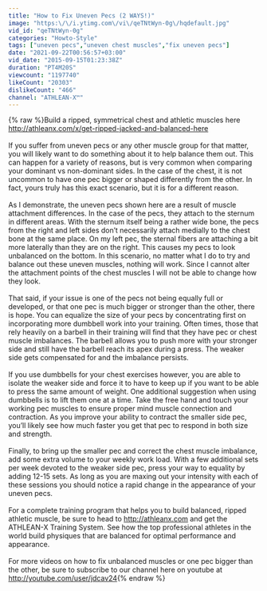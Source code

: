 ```yaml
---
title: "How to Fix Uneven Pecs (2 WAYS!)"
image: "https:\/\/i.ytimg.com\/vi\/qeTNtWyn-0g\/hqdefault.jpg"
vid_id: "qeTNtWyn-0g"
categories: "Howto-Style"
tags: ["uneven pecs","uneven chest muscles","fix uneven pecs"]
date: "2021-09-22T00:56:57+03:00"
vid_date: "2015-09-15T01:23:38Z"
duration: "PT4M20S"
viewcount: "1197740"
likeCount: "20303"
dislikeCount: "466"
channel: "ATHLEAN-X™"
---
```

{% raw %}Build a ripped, symmetrical chest and athletic muscles here<br /><a rel="nofollow" target="blank" href="http://athleanx.com/x/get-ripped-jacked-and-balanced-here">http://athleanx.com/x/get-ripped-jacked-and-balanced-here</a><br /><br />If you suffer from uneven pecs or any other muscle group for that matter, you will likely want to do something about it to help balance them out.  This can happen for a variety of reasons, but is very common when comparing your dominant vs non-dominant sides.  In the case of the chest, it is not uncommon to have one pec bigger or shaped differently from the other.  In fact, yours truly has this exact scenario, but it is for a different reason.<br /><br />As I demonstrate, the uneven pecs shown here are a result of muscle attachment differences.  In the case of the pecs, they attach to the sternum in different areas.  With the sternum itself being a rather wide bone, the pecs from the right and left sides don’t necessarily attach medially to the chest bone at the same place.  On my left pec, the sternal fibers are attaching a bit more laterally than they are on the right.  This causes my pecs to look unbalanced on the bottom.  In this scenario, no matter what I do to try and balance out these uneven muscles, nothing will work.  Since I cannot alter the attachment points of the chest muscles I will not be able to change how they look.<br /><br />That said, if your issue is one of the pecs not being equally full or developed, or that one pec is much bigger or stronger than the other, there is hope.  You can equalize the size of your pecs by concentrating first on incorporating more dumbbell work into your training.  Often times, those that rely heavily on a barbell in their training will find that they have pec or chest muscle imbalances.  The barbell allows you to push more with your stronger side and still have the barbell reach its apex during a press.  The weaker side gets compensated for and the imbalance persists.<br /><br />If you use dumbbells for your chest exercises however, you are able to isolate the weaker side and force it to have to keep up if you want to be able to press the same amount of weight.  One additional suggestion when using dumbbells is to lift them one at a time.  Take the free hand and touch your working pec muscles to ensure proper mind muscle connection and contraction.  As you improve your ability to contract the smaller side pec, you’ll likely see how much faster you get that pec to respond in both size and strength.<br /><br />Finally, to bring up the smaller pec and correct the chest muscle imbalance, add some extra volume to your weekly work load.  With a few additional sets per week devoted to the weaker side pec, press your way to equality by adding 12-15 sets.  As long as you are maxing out your intensity with each of these sessions you should notice a rapid change in the appearance of your uneven pecs.<br /><br />For a complete training program that helps you to build balanced, ripped athletic muscle, be sure to head to <a rel="nofollow" target="blank" href="http://athleanx.com">http://athleanx.com</a> and get the ATHLEAN-X Training System.  See how the top professional athletes in the world build physiques that are balanced for optimal performance and appearance.<br /><br />For more videos on how to fix unbalanced muscles or one pec bigger than the other, be sure to subscribe to our channel here on youtube at <a rel="nofollow" target="blank" href="http://youtube.com/user/jdcav24">http://youtube.com/user/jdcav24</a>{% endraw %}

